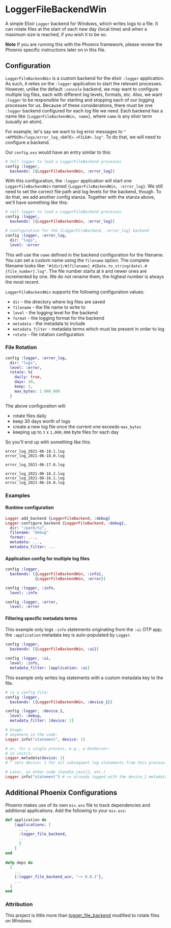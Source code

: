 # LoggerFileBackendWin

A simple Elixir `Logger` backend for Windows, which writes logs to a file. It can rotate files at the start of each new day (local time) and when a maximum size is reached, if you wish it to be so.

**Note** If you are running this with the Phoenix framework, please review the Phoenix specific instructions later on in this file.

## Configuration

`LoggerFileBackendWin` is a custom backend for the elixir `:logger` application. As
such, it relies on the `:logger` application to start the relevant processes.
However, unlike the default `:console` backend, we may want to configure
multiple log files, each with different log levels, formats, etc. Also, we want
`:logger` to be responsible for starting and stopping each of our logging
processes for us. Because of these considerations, there must be one `:logger`
backend configured for each log file we need. Each backend has a name like
`{LoggerFileBackendWin, name}`, where `name` is any elixir term (usually an atom).

For example, let's say we want to log error messages to
`"<APPDIR>/logs/error_log_<DATE>.<FILE#>.log"`. To do that, we will need to configure a backend.

Our `config.exs` would have an entry similar to this:

```elixir
# tell logger to load a LoggerFileBackend processes
config :logger,
  backends: [{LoggerFileBackendWin, :error_log}]
```

With this configuration, the `:logger` application will start one `LoggerFileBackendWin`
named `{LoggerFileBackendWin, :error_log}`. We still need to set the correct file
path and log levels for the backend, though. To do that, we add another config
stanza. Together with the stanza above, we'll have something like this:

```elixir
# tell logger to load a LoggerFileBackend processes
config :logger,
  backends: [{LoggerFileBackendWin, :error_log}]

# configuration for the {LoggerFileBackend, :error_log} backend
config :logger, :error_log,
  dir: "logs",
  level: :error
```

This will use the `name` defined in the backend configuration for the filename.  You can
set a custom name using the `filename` option.  The complete filename looks like:
`"#{dir}/#{filename}_#{Date.to_string(date).#{file_number}.log"`.  The file number starts
at `0` and newer ones are incremented by one.  We do not rename them, the highest number 
is always the most recent.

`LoggerFileBackendWin` supports the following configuration values:

* `dir` - the directory where log files are saved
* `filename` - the file name to write to
* `level` - the logging level for the backend
* `format` - the logging format for the backend
* `metadata` - the metadata to include
* `metadata_filter` - metadata terms which must be present in order to log
* `rotate` - file rotation configuration

### File Rotation

```elixir
config :logger, :error_log,
  dir: "logs",
  level: :error,
  rotate: %{
    daily: true,
    days: 30,
    keep: 3,
    max_bytes: 1_000_000
  }
```

The above configuration will:

* rotate files daily
* keep 30 days worth of logs
* create a new log file once the current one exceeds `max_bytes`
* keeping up to `3` x `1,000,000` byte files for each day

So you'll end up with something like this:

```
error_log_2021-06-18.1.log
error_log_2021-06-18.0.log

error_log_2021-06-17.0.log

error_log_2021-06-16.2.log
error_log_2021-06-16.1.log
error_log_2021-06-16.0.log
```

### Examples

#### Runtime configuration

```elixir
Logger.add_backend {LoggerFileBackend, :debug}
Logger.configure_backend {LoggerFileBackend, :debug},
  dir: "/path/to",
  filename: "debug"
  format: ...,
  metadata: ...,
  metadata_filter: ...
```

#### Application config for multiple log files

```elixir
config :logger,
  backends: [{LoggerFileBackendWin, :info},
             {LoggerFileBackendWin, :error}]

config :logger, :info,
  level: :info

config :logger, :error,
  level: :error
```

#### Filtering specific metadata terms

This example only logs `:info` statements originating from the `:ui` OTP app; the `:application` metadata key is auto-populated by `Logger`.

```elixir
config :logger,
  backends: [{LoggerFileBackendWin, :ui}]

config :logger, :ui,
  level: :info,
  metadata_filter: [application: :ui]
```

This example only writes log statements with a custom metadata key to the file.

```elixir
# in a config file:
config :logger,
  backends: [{LoggerFileBackendWin, :device_1}]

config :logger, :device_1,
  level: :debug,
  metadata_filter: [device: 1]

# Usage:
# anywhere in the code:
Logger.info("statement", device: 1)

# or, for a single process, e.g., a GenServer:
# in init/1:
Logger.metadata(device: 1)
# ^ sets device: 1 for all subsequent log statements from this process.

# Later, in other code (handle_cast/2, etc.)
Logger.info("statement") # <= already tagged with the device_1 metadata
```

## Additional Phoenix Configurations

Phoenix makes use of its own `mix.exs` file to track dependencies and additional applications. Add the following to your `mix.exs`:

```elixir
def application do
    [applications: [
      ...,
      :logger_file_backend,
      ...
      ]
    ]
end
  
defp deps do
  [ 
    ...
    {:logger_file_backend_win, "~> 0.0.1"},
    ...
  ]
end
```

###  Attribution

This project is little more than [logger_file_backend](https://github.com/onkel-dirtus/logger_file_backend) modified to rotate files on Windows.
